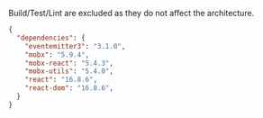 Build/Test/Lint are excluded as they do not affect the architecture.

```json
{
  "dependencies": {
    "eventemitter3": "3.1.0",
    "mobx": "5.9.4",
    "mobx-react": "5.4.3",
    "mobx-utils": "5.4.0",
    "react": "16.8.6",
    "react-dom": "16.8.6",
  }
}
```